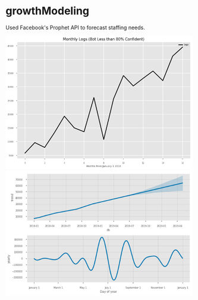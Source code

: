 # growthModeling
Used Facebook's Prophet API to forecast staffing needs.

![history](history.png)
![predictions](projections.png)
